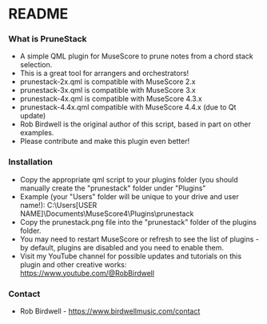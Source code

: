 # README #

### What is PruneStack ###

* A simple QML plugin for MuseScore to prune notes from a chord stack selection.
* This is a great tool for arrangers and orchestrators!
* prunestack-2x.qml is compatible with MuseScore 2.x
* prunestack-3x.qml is compatible with MuseScore 3.x
* prunestack-4x.qml is compatible with MuseScore 4.3.x
* prunestack-4.4x.qml compatible with MuseScore 4.4.x (due to Qt update)
* Rob Birdwell is the original author of this script, based in part on other examples.
* Please contribute and make this plugin even better!

### Installation ###
* Copy the appropriate qml script to your plugins folder (you should manually create the "prunestack" folder under "Plugins"
* Example (your "Users" folder will be unique to your drive and user name!): C:\Users\[USER NAME]\Documents\MuseScore4\Plugins\prunestack
* Copy the prunestack.png file into the "prunestack" folder of the plugins folder.
* You may need to restart MuseScore or refresh to see the list of plugins - by default, plugins are disabled and you need to enable them.
* Visit my YouTube channel for possible updates and tutorials on this plugin and other creative works: https://www.youtube.com/@RobBirdwell

### Contact ###

* Rob Birdwell - https://www.birdwellmusic.com/contact
